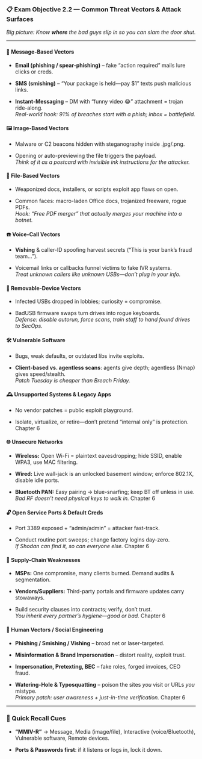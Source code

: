 
### 📋 Exam Objective 2.2 — Common Threat Vectors & Attack Surfaces

_Big picture: Know **where** the bad guys slip in so you can slam the door shut._ 

---

#### 📨 Message-Based Vectors

- **Email (phishing / spear-phishing)** – fake “action required” mails lure clicks or creds.
    
- **SMS (smishing)** – “Your package is held—pay $1” texts push malicious links.
    
- **Instant-Messaging** – DM with “funny video 😂” attachment = trojan ride-along.  
    _Real-world hook: 91% of breaches start with a phish; inbox = battlefield._ 
    

#### 🖼️ Image-Based Vectors

- Malware or C2 beacons hidden with steganography inside .jpg/.png.
    
- Opening or auto-previewing the file triggers the payload.  
    _Think of it as a postcard with invisible ink instructions for the attacker._ 
    

#### 📁 File-Based Vectors

- Weaponized docs, installers, or scripts exploit app flaws on open.
    
- Common faces: macro-laden Office docs, trojanized freeware, rogue PDFs.  
    _Hook: “Free PDF merger” that actually merges your machine into a botnet._ 
    

#### ☎️ Voice-Call Vectors

- **Vishing** & caller-ID spoofing harvest secrets (“This is your bank’s fraud team…”).
    
- Voicemail links or callbacks funnel victims to fake IVR systems.  
    _Treat unknown callers like unknown USBs—don’t plug in your info._ 
    

#### 💾 Removable-Device Vectors

- Infected USBs dropped in lobbies; curiosity = compromise.
    
- BadUSB firmware swaps turn drives into rogue keyboards.  
    _Defense: disable autorun, force scans, train staff to hand found drives to SecOps._ 
    

#### 🛠️ Vulnerable Software

- Bugs, weak defaults, or outdated libs invite exploits.
    
- **Client-based vs. agentless scans**: agents give depth; agentless (Nmap) gives speed/stealth.  
    _Patch Tuesday is cheaper than Breach Friday._ 
    

#### 🕰️ Unsupported Systems & Legacy Apps

- No vendor patches = public exploit playground.
    
- Isolate, virtualize, or retire—don’t pretend “internal only” is protection. Chapter 6
    

#### 🌐 Unsecure Networks

- **Wireless:** Open Wi-Fi = plaintext eavesdropping; hide SSID, enable WPA3, use MAC filtering.
    
- **Wired:** Live wall-jack is an unlocked basement window; enforce 802.1X, disable idle ports.
    
- **Bluetooth PAN:** Easy pairing → blue-snarfing; keep BT off unless in use.  
    _Bad RF doesn’t need physical keys to walk in._ Chapter 6
    

#### 🔓 Open Service Ports & Default Creds

- Port 3389 exposed + “admin/admin” = attacker fast-track.
    
- Conduct routine port sweeps; change factory logins day-zero.  
    _If Shodan can find it, so can everyone else._ Chapter 6
    

#### 🔗 Supply-Chain Weaknesses

- **MSPs:** One compromise, many clients burned. Demand audits & segmentation.
    
- **Vendors/Suppliers:** Third-party portals and firmware updates carry stowaways.
    
- Build security clauses into contracts; verify, don’t trust.  
    _You inherit every partner’s hygiene—good or bad._ Chapter 6
    

#### 🧠 Human Vectors / Social Engineering

- **Phishing / Smishing / Vishing** – broad net or laser-targeted.
    
- **Misinformation & Brand Impersonation** – distort reality, exploit trust.
    
- **Impersonation, Pretexting, BEC** – fake roles, forged invoices, CEO fraud.
    
- **Watering-Hole & Typosquatting** – poison the sites _you_ visit or URLs _you_ mistype.  
    _Primary patch: user awareness + just-in-time verification._ Chapter 6
    

---

### 🔑 Quick Recall Cues

- **“MMIV-R”** → Message, Media (image/file), Interactive (voice/Bluetooth), Vulnerable software, Remote devices.
    
- **Ports & Passwords first**: if it listens or logs in, lock it down.